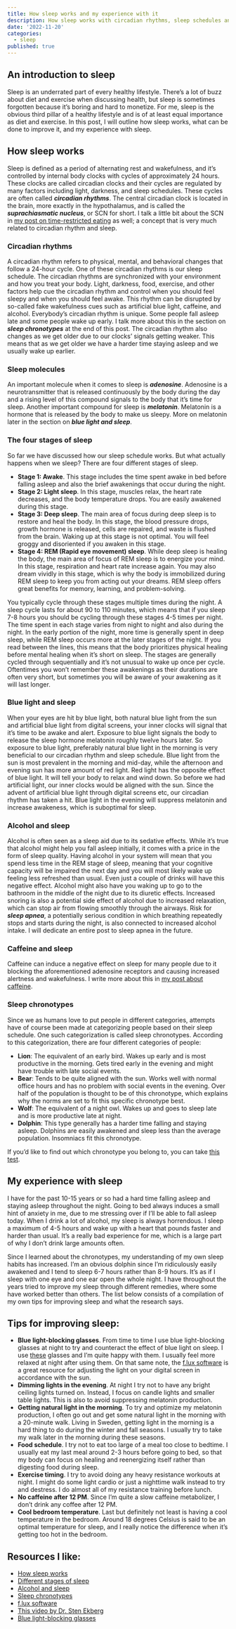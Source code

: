```yaml
---
title: How sleep works and my experience with it
description: How sleep works with circadian rhythms, sleep schedules and sleep stages
date: '2022-11-20'
categories:
  - sleep
published: true
---
```


## An introduction to sleep

Sleep is an underrated part of every healthy lifestyle. There’s a lot of buzz about diet and exercise when discussing health, but sleep is sometimes forgotten because it’s boring and hard to monetize. For me, sleep is the obvious third pillar of a healthy lifestyle and is of at least equal importance as diet and exercise. In this post, I will outline how sleep works, what can be done to improve it, and my experience with sleep.

## How sleep works

Sleep is defined as a period of alternating rest and wakefulness, and it’s controlled by internal body clocks with cycles of approximately 24 hours. These clocks are called circadian clocks and their cycles are regulated by many factors including light, darkness, and sleep schedules. These cycles are often called **_circadian rhythms_**. The central circadian clock is located in the brain, more exactly in the hypothalamus, and is called the **_suprachiasmatic nucleus_**, or SCN for short. I talk a little bit about the SCN in [my post on time-restricted eating](/posts/time-restricted-eating) as well; a concept that is very much related to circadian rhythm and sleep.

### Circadian rhythms

A circadian rhythm refers to physical, mental, and behavioral changes that follow a 24-hour cycle. One of these circadian rhythms is our sleep schedule. The circadian rhythms are synchronized with your environment and how you treat your body. Light, darkness, food, exercise, and other factors help cue the circadian rhythm and control when you should feel sleepy and when you should feel awake. This rhythm can be disrupted by so-called fake wakefulness cues such as artificial blue light, caffeine, and alcohol. Everybody’s circadian rhythm is unique. Some people fall asleep late and some people wake up early. I talk more about this in the section on **_sleep chronotypes_** at the end of this post. The circadian rhythm also changes as we get older due to our clocks’ signals getting weaker. This means that as we get older we have a harder time staying asleep and we usually wake up earlier.

### Sleep molecules

An important molecule when it comes to sleep is **_adenosine_**. Adenosine is a neurotransmitter that is released continuously by the body during the day and a rising level of this compound signals to the body that it’s time for sleep. Another important compound for sleep is **_melatonin_**. Melatonin is a hormone that is released by the body to make us sleepy. More on melatonin later in the section on **_blue light and sleep_**.

### The four stages of sleep

So far we have discussed how our sleep schedule works. But what actually happens when we sleep? There are four different stages of sleep.

- **Stage 1: Awake**. This stage includes the time spent awake in bed before falling asleep and also the brief awakenings that occur during the night.
- **Stage 2: Light sleep**. In this stage, muscles relax, the heart rate decreases, and the body temperature drops. You are easily awakened during this stage.
- **Stage 3: Deep sleep**. The main area of focus during deep sleep is to restore and heal the body. In this stage, the blood pressure drops, growth hormone is released, cells are repaired, and waste is flushed from the brain. Waking up at this stage is not optimal. You will feel groggy and disoriented if you awaken in this stage.
- **Stage 4: REM (Rapid eye movement) sleep**. While deep sleep is healing the body, the main area of focus of REM sleep is to energize your mind. In this stage, respiration and heart rate increase again. You may also dream vividly in this stage, which is why the body is immobilized during REM sleep to keep you from acting out your dreams. REM sleep offers great benefits for memory, learning, and problem-solving.

You typically cycle through these stages multiple times during the night. A sleep cycle lasts for about 90 to 110 minutes, which means that if you sleep 7-8 hours you should be cycling through these stages 4-5 times per night. The time spent in each stage varies from night to night and also during the night. In the early portion of the night, more time is generally spent in deep sleep, while REM sleep occurs more at the later stages of the night. If you read between the lines, this means that the body prioritizes physical healing before mental healing when it’s short on sleep. The stages are generally cycled through sequentially and it’s not unusual to wake up once per cycle. Oftentimes you won’t remember these awakenings as their durations are often very short, but sometimes you will be aware of your awakening as it will last longer.

### Blue light and sleep

When your eyes are hit by blue light, both natural blue light from the sun and artificial blue light from digital screens, your inner clocks will signal that it’s time to be awake and alert. Exposure to blue light signals the body to release the sleep hormone melatonin roughly twelve hours later. So exposure to blue light, preferably natural blue light in the morning is very beneficial to our circadian rhythm and sleep schedule. Blue light from the sun is most prevalent in the morning and mid-day, while the afternoon and evening sun has more amount of red light. Red light has the opposite effect of blue light. It will tell your body to relax and wind down. So before we had artificial light, our inner clocks would be aligned with the sun. Since the advent of artificial blue light through digital screens etc, our circadian rhythm has taken a hit. Blue light in the evening will suppress melatonin and increase awakeness, which is suboptimal for sleep.

### Alcohol and sleep

Alcohol is often seen as a sleep aid due to its sedative effects. While it’s true that alcohol might help you fall asleep initially, it comes with a price in the form of sleep quality. Having alcohol in your system will mean that you spend less time in the REM stage of sleep, meaning that your cognitive capacity will be impaired the next day and you will most likely wake up feeling less refreshed than usual. Even just a couple of drinks will have this negative effect. Alcohol might also have you waking up to go to the bathroom in the middle of the night due to its diuretic effects. Increased snoring is also a potential side effect of alcohol due to increased relaxation, which can stop air from flowing smoothly through the airways. Risk for **_sleep apnea_**, a potentially serious condition in which breathing repeatedly stops and starts during the night, is also connected to increased alcohol intake. I will dedicate an entire post to sleep apnea in the future.

### Caffeine and sleep

Caffeine can induce a negative effect on sleep for many people due to it blocking the aforementioned adenosine receptors and causing increased alertness and wakefulness. I write more about this in [my post about caffeine](/posts/i-quit-caffeine).

### Sleep chronotypes

Since we as humans love to put people in different categories, attempts have of course been made at categorizing people based on their sleep schedule. One such categorization is called sleep chronotypes. According to this categorization, there are four different categories of people:

- **Lion**: The equivalent of an early bird. Wakes up early and is most productive in the morning. Gets tired early in the evening and might have trouble with late social events.
- **Bear**: Tends to be quite aligned with the sun. Works well with normal office hours and has no problem with social events in the evening. Over half of the population is thought to be of this chronotype, which explains why the norms are set to fit this specific chronotype best.
- **Wolf**: The equivalent of a night owl. Wakes up and goes to sleep late and is more productive late at night.
- **Dolphin**: This type generally has a harder time falling and staying asleep. Dolphins are easily awakened and sleep less than the average population. Insomniacs fit this chronotype.

If you’d like to find out which chronotype you belong to, you can take [this test](https://thesleepdoctor.com/sleep-quizzes/chronotype-quiz/).

## My experience with sleep

I have for the past 10-15 years or so had a hard time falling asleep and staying asleep throughout the night. Going to bed always induces a small hint of anxiety in me, due to me stressing over if I’ll be able to fall asleep today. When I drink a lot of alcohol, my sleep is always horrendous. I sleep a maximum of 4-5 hours and wake up with a heart that pounds faster and harder than usual. It’s a really bad experience for me, which is a large part of why I don’t drink large amounts often.

Since I learned about the chronotypes, my understanding of my own sleep habits has increased. I’m an obvious dolphin since I’m ridiculously easily awakened and I tend to sleep 6-7 hours rather than 8-9 hours. It’s as if I sleep with one eye and one ear open the whole night. I have throughout the years tried to improve my sleep through different remedies, where some have worked better than others. The list below consists of a compilation of my own tips for improving sleep and what the research says.

## Tips for improving sleep:

- **Blue light-blocking glasses**. From time to time I use blue light-blocking glasses at night to try and counteract the effect of blue light on sleep. I use [these](https://biohackingcollective.se/en/products/blaljusblockerande-glasogon) glasses and I’m quite happy with them. I usually feel more relaxed at night after using them. On that same note, the [f.lux software](https://justgetflux.com/) is a great resource for adjusting the light on your digital screen in accordance with the sun.
- **Dimming lights in the evening**. At night I try not to have any bright ceiling lights turned on. Instead, I focus on candle lights and smaller table lights. This is also to avoid suppressing melatonin production.
- **Getting natural light in the morning**. To try and optimize my melatonin production, I often go out and get some natural light in the morning with a 20-minute walk. Living in Sweden, getting light in the morning is a hard thing to do during the winter and fall seasons. I usually try to take my walk later in the morning during these seasons.
- **Food schedule**. I try not to eat too large of a meal too close to bedtime. I usually eat my last meal around 2-3 hours before going to bed, so that my body can focus on healing and reenergizing itself rather than digesting food during sleep.
- **Exercise timing**. I try to avoid doing any heavy resistance workouts at night. I might do some light cardio or just a nighttime walk instead to try and destress. I do almost all of my resistance training before lunch.
- **No caffeine after 12 PM**. Since I’m quite a slow caffeine metabolizer, I don’t drink any coffee after 12 PM.
- **Cool bedroom temperature**. Last but definitely not least is having a cool temperature in the bedroom. Around 18 degrees Celsius is said to be an optimal temperature for sleep, and I really notice the difference when it’s getting too hot in the bedroom.

## Resources I like:

- [How sleep works](https://www.nhlbi.nih.gov/health/sleep)
- [Different stages of sleep](https://ouraring.com/blog/sleep-stages/)
- [Alcohol and sleep](https://www.drinkaware.co.uk/facts/health-effects-of-alcohol/effects-on-the-body/alcohol-and-sleep)
- [Sleep chronotypes](https://www.sleepfoundation.org/how-sleep-works/chronotypes)
- [f.lux software](https://justgetflux.com/)
- [This video by Dr. Sten Ekberg](https://www.youtube.com/watch?v=CBRu9HibeNM)
- [Blue light-blocking glasses](https://biohackingcollective.se/en/products/blaljusblockerande-glasogon)
